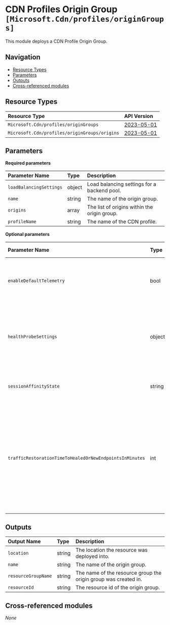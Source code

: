# CDN Profiles Origin Group `[Microsoft.Cdn/profiles/originGroups]`

This module deploys a CDN Profile Origin Group.

## Navigation

- [Resource Types](#Resource-Types)
- [Parameters](#Parameters)
- [Outputs](#Outputs)
- [Cross-referenced modules](#Cross-referenced-modules)

## Resource Types

| Resource Type | API Version |
| :-- | :-- |
| `Microsoft.Cdn/profiles/originGroups` | [2023-05-01](https://learn.microsoft.com/en-us/azure/templates/Microsoft.Cdn/profiles/originGroups) |
| `Microsoft.Cdn/profiles/originGroups/origins` | [2023-05-01](https://learn.microsoft.com/en-us/azure/templates/Microsoft.Cdn/profiles/originGroups/origins) |

## Parameters

**Required parameters**

| Parameter Name | Type | Description |
| :-- | :-- | :-- |
| `loadBalancingSettings` | object | Load balancing settings for a backend pool. |
| `name` | string | The name of the origin group. |
| `origins` | array | The list of origins within the origin group. |
| `profileName` | string | The name of the CDN profile. |

**Optional parameters**

| Parameter Name | Type | Default Value | Allowed Values | Description |
| :-- | :-- | :-- | :-- | :-- |
| `enableDefaultTelemetry` | bool | `True` |  | Enable telemetry via a Globally Unique Identifier (GUID). |
| `healthProbeSettings` | object | `{object}` |  | Health probe settings to the origin that is used to determine the health of the origin. |
| `sessionAffinityState` | string | `'Disabled'` | `[Disabled, Enabled]` | Whether to allow session affinity on this host. |
| `trafficRestorationTimeToHealedOrNewEndpointsInMinutes` | int | `10` |  | Time in minutes to shift the traffic to the endpoint gradually when an unhealthy endpoint comes healthy or a new endpoint is added. Default is 10 mins. |


## Outputs

| Output Name | Type | Description |
| :-- | :-- | :-- |
| `location` | string | The location the resource was deployed into. |
| `name` | string | The name of the origin group. |
| `resourceGroupName` | string | The name of the resource group the origin group was created in. |
| `resourceId` | string | The resource id of the origin group. |

## Cross-referenced modules

_None_
